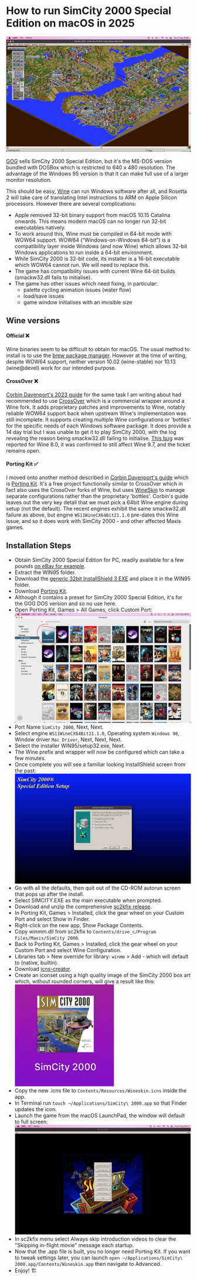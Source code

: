# How to run SimCity 2000 Special Edition on macOS in 2025

![SC2000 Gameplay](images/sc2000.png)

[GOG](https://www.gog.com/en/game/simcity_2000_special_edition) sells SimCity 2000 Special Edition, but it's the MS-DOS version bundled with DOSBox which is restricted to 640 x 480 resolution. The advantage of the Windows 95 version is that it can make full use of a larger monitor resolution.

This should be easy, [Wine](https://www.winehq.org/) can run Windows software after all, and Rosetta 2 will take care of translating Intel instructions to ARM on Apple Silicon processors. However there are several complications:
- Apple removed 32-bit binary support from macOS 10.15 Catalina onwards. This means modern macOS can no longer run 32-bit executables natively.
- To work around this, Wine must be compiled in 64-bit mode with WOW64 support. WOW64 (“Windows-on-Windows 64-bit”) is a compatibility layer inside Windows (and now Wine) which allows 32-bit Windows applications to run inside a 64-bit environment.
- While SimCity 2000 is 32-bit code, its installer is a 16-bit executable which WOW64 cannot run. We will need to replace this.
- The game has compatibility issues with current Wine 64-bit builds (smackw32.dll fails to initialise).
- The game has other issues which need fixing, in particular:
  - palette cycling animation issues (water flow)
  - load/save issues
  - game window initialises with an invisible size

## Wine versions

#### Official ❌
Wine binaries seem to be difficult to obtain for macOS. The usual method to install is to use the [brew package manager](https://formulae.brew.sh/cask/wine-stable). However at the time of writing, despite WOW64 support, neither version 10.02 (wine-stable) nor 10.13 (wine@devel) work for our intended purpose.

#### CrossOver ❌
[Corbin Davenport's 2023 guide](https://www.spacebar.news/how-to-play-simcity-2000-mac/) for the same task I am writing about had recommended to use [CrossOver](https://www.codeweavers.com/crossover) which is a commercial wrapper around a Wine fork. It adds proprietary patches and improvements to Wine, notably reliable WOW64 support back when upstream Wine's implementation was still incomplete. It supports creating multiple Wine configurations or 'bottles' for the specific needs of each Windows software package. It does provide a 14 day trial but I was unable to get it to play SimCity 2000, with the log revealing the reason being smackw32.dll failing to initialise. [This bug](https://bugs.winehq.org/show_bug.cgi?id=54670) was reported for Wine 8.0, it was confirmed to still affect Wine 9.7, and the ticket remains open.

#### Porting Kit ✅
I moved onto another method described in [Corbin Davenport's guide](https://www.spacebar.news/how-to-play-simcity-2000-mac/) which is [Porting Kit](https://www.portingkit.com/). It's a free project functionally similar to CrossOver which in fact also uses the CrossOver forks of Wine, but uses [WineSkin](https://github.com/The-Wineskin-Project/wineskin-source) to manage separate configurations rather than the proprietary 'bottles'. Corbin's guide leaves out the very key detail that we must pick a 64bit Wine engine during setup (not the default). The recent engines exhibit the same smackw32.dll failure as above, but engine `WS11WineCX64Bit21.1.0` pre-dates this Wine issue, and so it does work with SimCity 2000 - and other affected Maxis games.

## Installation Steps
- Obtain SimCity 2000 Special Edition for PC, readily available for a few pounds [on eBay for example](https://www.ebay.co.uk/sch/i.html?_nkw=SimCity+2000+Special+Edition+PC).
- Extract the WIN95 folder.
- Download the [generic 32bit InstallShield 3 EXE](https://community.pcgamingwiki.com/files/file/111-installshield-3-32-bit-generic-installer/) and place it in the WIN95 folder.
- Download [Porting Kit](https://www.portingkit.com/).
- Although it contains a preset for SimCity 2000 Special Edition, it's for the GOG DOS version and so no use here.
- Open Porting Kit, Games > All Games, click Custom Port:
  ![Porting Kit](images/portingkit.png)
- Port Name `SimCity 2000`, Next, Next.
- Select engine `WS11WineCX64Bit21.1.0`, Operating system `Windows 98`, Window driver `Mac Driver`, Next, Next, Next.
- Select the installer WIN95/setup32.exe, Next.
- The Wine prefix and wrapper will now be configured which can take a few minutes.
- Once complete you will see a familiar looking InstallShield screen from the past:
  ![InstallShield](images/installer.png)
- Go with all the defaults, then quit out of the CD-ROM autorun screen that pops up after the install.
- Select SIMCITY.EXE as the main executable when prompted.
- Download and unzip the comprehensive [sc2kfix release](https://github.com/sc2kfix/sc2kfix).
- In Porting Kit, Games > Installed, click the gear wheel on your Custom Port and select Show in Finder.
- Right-click on the new app, Show Package Contents.
- Copy winmm.dll from sc2kfix to `Contents/drive_c/Program Files/Maxis/SimCity 2000`.
- Back to Porting Kit, Games > Installed, click the gear wheel on your Custom Port and select Wine Configuration.
- Libraries tab > New override for library: `winmm` > Add - which will default to (native, builtin).
- Download [icns-creator](https://github.com/alptugan/icns-creator).
- Create an iconset using a high quality image of the SimCity 2000 box art which, without rounded corners, will give a result like this:  
  ![SC2000 icon](images/icon.png)
- Copy the new .icns file to `Contents/Resources/Wineskin.icns` inside the app.
- In Terminal run `touch ~/Applications/SimCity\ 2000.app` so that Finder updates the icon.
- Launch the game from the macOS LaunchPad, the window will default to full screen:
  ![Fullscreen main menu](images/windowsize.png)
- In sc2kfix menu select Always skip introduction videos to clear the "Skipping in-flight movie" message each startup.
- Now that the .app file is built, you no longer need Porting Kit. If you want to tweak settings later, you can launch `open ~/Applications/SimCity\ 2000.app/Contents/Wineskin.app` then navigate to Advanced.
- Enjoy! 🏗️

